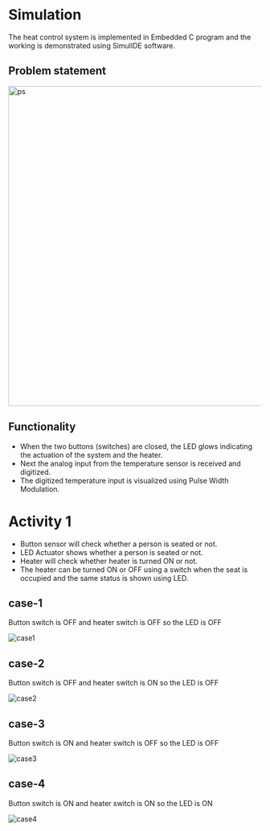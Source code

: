 # Simulation

The heat control system is implemented in Embedded C program and the working is demonstrated using SimulIDE software.


## Problem statement

<img width="636" alt="ps" src="https://user-images.githubusercontent.com/89584926/133641534-decdda5d-5b5e-4096-8e24-c934256c1393.png">


## Functionality
* When the two buttons (switches) are closed, the LED glows indicating the actuation of the system and the heater.
* Next the analog input from the temperature sensor is received and digitized.
* The digitized temperature input is visualized using Pulse Width Modulation.

# Activity 1
* Button sensor will check whether a person is seated or not.
* LED Actuator shows whether a person is seated or not.
* Heater will check whether heater is turned ON or not.
* The heater can be turned ON or OFF using a switch when the seat is occupied and the same status is shown using LED.


## case-1

Button switch is OFF and heater switch is OFF so the LED is OFF

![case1](https://user-images.githubusercontent.com/89584926/133650558-5b247a64-58df-4917-8535-18c55fbfe73b.PNG)

## case-2

 Button switch is OFF and heater switch is ON so  the LED is OFF

![case2](https://user-images.githubusercontent.com/89584926/133650599-3025e045-d516-4cf2-bc27-37d43f33570d.PNG)

## case-3

 Button switch is ON and heater switch is OFF so the LED is OFF
 
![case3](https://user-images.githubusercontent.com/89584926/133650643-bfb664d0-80d4-4f12-bcfb-4694fdfaca32.PNG)

## case-4

 Button switch is ON and heater switch is ON so the LED is ON

![case4](https://user-images.githubusercontent.com/89584926/133650670-838df9b6-38b8-4891-a1be-4c9c25e8a05c.PNG)





